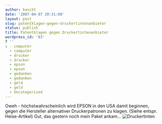 ```yaml
---
author: bascht
date: '2007-04-07 20:31:08'
layout: post
slug: patentklagen-gegen-druckertintenanbieter
status: publish
title: Patentklagen gegen Druckertintenanbieter
wordpress_id: '83'
? ''
: - computer
  - computer
  - drucker
  - drucker
  - epson
  - epson
  - gedanken
  - gedanken
  - geld
  - geld
  - Uncategorized
---
```


Oweh - höchstwahrscheinlich wird EPSON in den USA damit beginnen,
gegen die Hersteller alternativer Druckerpatronen zu klagen. (Siehe
entspr. Heise-Artikel) Gut, das gestern noch mein Paket ankam...
![Druckertinten](http://www.bascht.com/uploads/2007/04/inkswiss.JPG)


